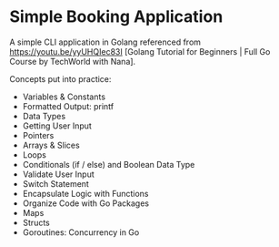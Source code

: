 # Simple Booking Application 

A simple CLI application in Golang referenced from https://youtu.be/yyUHQIec83I [Golang Tutorial for Beginners | Full Go Course by TechWorld with Nana].

Concepts put into practice:
- Variables & Constants
- Formatted Output: printf 
- Data Types
- Getting User Input
- Pointers
- Arrays & Slices
- Loops
- Conditionals (if / else) and Boolean Data Type
- Validate User Input
- Switch Statement
- Encapsulate Logic with Functions
- Organize Code with Go Packages
- Maps
- Structs
- Goroutines: Concurrency in Go
